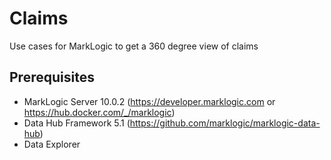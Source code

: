# Claims
Use cases for MarkLogic to get a 360 degree view of claims

## Prerequisites
- MarkLogic Server 10.0.2 (https://developer.marklogic.com or https://hub.docker.com/_/marklogic)
- Data Hub Framework 5.1 (https://github.com/marklogic/marklogic-data-hub)
- Data Explorer